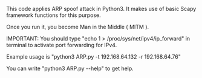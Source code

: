This code applies ARP spoof attack in Python3. It makes use of basic Scapy framework functions for this purpose.

Once you run it, you become Man in the Middle ( MITM ). 

IMPORTANT: You should type "echo 1 > /proc/sys/net/ipv4/ip_forward" in terminal to activate port forwarding for IPv4.

Example usage is "python3 ARP.py -t 192.168.64.132 -r  192.168.64.76"

You can write "python3 ARP.py --help" to get help.

